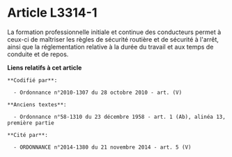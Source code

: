# Article L3314-1

La formation professionnelle initiale et continue des conducteurs permet à ceux-ci de maîtriser les règles de sécurité
routière et de sécurité à l'arrêt, ainsi que la réglementation relative à la durée du travail et aux temps de conduite et de
repos.

**Liens relatifs à cet article**

	**Codifié par**:

	  - Ordonnance n°2010-1307 du 28 octobre 2010 - art. (V)

	**Anciens textes**:

	  - Ordonnance n°58-1310 du 23 décembre 1958 - art. 1 (Ab), alinéa 13, première partie

	**Cité par**:

	  - ORDONNANCE n°2014-1380 du 21 novembre 2014 - art. 5 (V)
